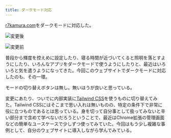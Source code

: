 ```yaml
---
title: ダークモード対応
---
```

[r7kamura.com](https://r7kamura.com/)をダークモードに対応した。

![](https://lh6.googleusercontent.com/m4U_XQScmKcCts3EF87Mjh_HC1ImIrapu5c8eA75YXCpuGU9qCbNgWpoEVShy3Y9dmfVmmtK814D9zbwDjZSeAe9hFja-7bfrc9MPdt1LLnI8RAPwGvmzYt4Tdg9-L4lVTDH0w1zIKi-jW7Hrg "変更後")

![](https://lh4.googleusercontent.com/VFhQTOQIRIQED_ixNQGIE4o-UoV595NczeX6dSbRAX73rp6VqDEOyT2qlfx3-jg_2K3ZKzB2PDSd2LIqeXPy2QumqdFEUuU0IBLsmX4udgrG5ZDKU3Bd7EPHdA04CtUGOM4ntmFYLmNvNhDFYA "変更前")

普段から輝度を控えめに設定したり、寝る時間が近づいてくると照明を落とすようにしたり、いろんなアプリをダークモードで使うようにしたりと、最近はいろいろと気を遣うようになってきた。今回このウェブサイトでダークモードに対応したのも、その一環。

モードの切り替えボタンは無し。無いほうが良いと思っている。

変更にあたり、ついでに内部実装に[Tailwind CSS](https://tailwindcss.com/)を使うものに切り替えてみた。Tailwind CSSにはそこまで思い入れは無いものの、特定の条件下で非常に役に立つものであるとは思っている。身を切って自分事として扱ってみないと辛い部分まで含めて学べないだろうということで、最近はChrome拡張の管理画面などの簡単なユースケースで少しずつ使ってみていた。今回はもう少し複雑な事例として、自分のウェブサイトに導入しながら学んでみている。

